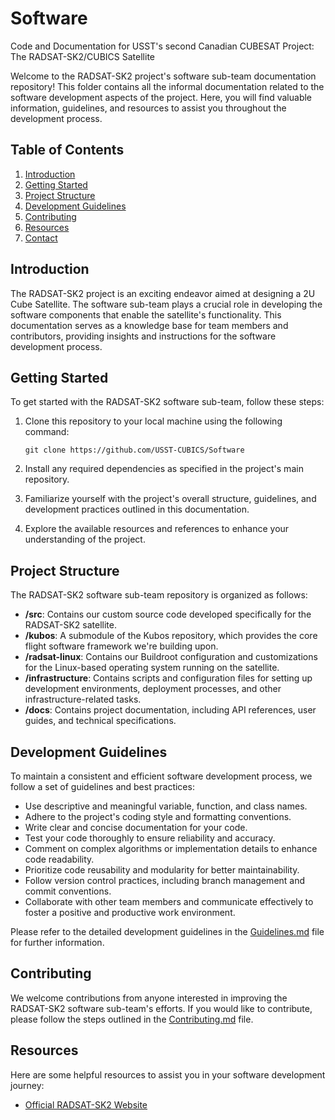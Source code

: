 # Software

Code and Documentation for USST's second Canadian CUBESAT Project: The RADSAT-SK2/CUBICS Satellite

Welcome to the RADSAT-SK2 project's software sub-team documentation repository! This folder contains all the informal documentation related to the software development aspects of the project. Here, you will find valuable information, guidelines, and resources to assist you throughout the development process.

## Table of Contents

1. [Introduction](#introduction)
2. [Getting Started](#getting-started)
3. [Project Structure](#project-structure)
4. [Development Guidelines](#development-guidelines)
5. [Contributing](#contributing)
6. [Resources](#resources)
7. [Contact](#contact)

## Introduction

The RADSAT-SK2 project is an exciting endeavor aimed at designing a 2U Cube Satellite. The software sub-team plays a crucial role in developing the software components that enable the satellite's functionality. This documentation serves as a knowledge base for team members and contributors, providing insights and instructions for the software development process.

## Getting Started

To get started with the RADSAT-SK2 software sub-team, follow these steps:

1. Clone this repository to your local machine using the following command:

   `git clone https://github.com/USST-CUBICS/Software`

2. Install any required dependencies as specified in the project's main repository.
3. Familiarize yourself with the project's overall structure, guidelines, and development practices outlined in this documentation.
4. Explore the available resources and references to enhance your understanding of the project.

## Project Structure

The RADSAT-SK2 software sub-team repository is organized as follows:

- **/src**: Contains our custom source code developed specifically for the RADSAT-SK2 satellite.
- **/kubos**: A submodule of the Kubos repository, which provides the core flight software framework we're building upon.
- **/radsat-linux**: Contains our Buildroot configuration and customizations for the Linux-based operating system running on the satellite.
- **/infrastructure**: Contains scripts and configuration files for setting up development environments, deployment processes, and other infrastructure-related tasks.
- **/docs**: Contains project documentation, including API references, user guides, and technical specifications.

## Development Guidelines

To maintain a consistent and efficient software development process, we follow a set of guidelines and best practices:

- Use descriptive and meaningful variable, function, and class names.
- Adhere to the project's coding style and formatting conventions.
- Write clear and concise documentation for your code.
- Test your code thoroughly to ensure reliability and accuracy.
- Comment on complex algorithms or implementation details to enhance code readability.
- Prioritize code reusability and modularity for better maintainability.
- Follow version control practices, including branch management and commit conventions.
- Collaborate with other team members and communicate effectively to foster a positive and productive work environment.

Please refer to the detailed development guidelines in the [Guidelines.md](Guidelines.md) file for further information.

## Contributing

We welcome contributions from anyone interested in improving the RADSAT-SK2 software sub-team's efforts. If you would like to contribute, please follow the steps outlined in the [Contributing.md](docs/Contributing.md) file.

## Resources

Here are some helpful resources to assist you in your software development journey:

- [Official RADSAT-SK2 Website](http://skcubesat.ca)
